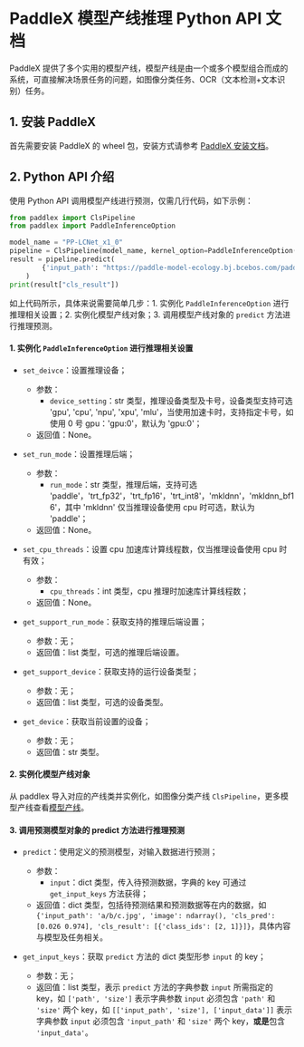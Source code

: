 # PaddleX 模型产线推理 Python API 文档

PaddleX 提供了多个实用的模型产线，模型产线是由一个或多个模型组合而成的系统，可直接解决场景任务的问题，如图像分类任务、OCR（文本检测+文本识别）任务。

## 1. 安装 PaddleX

首先需要安装 PaddleX 的 wheel 包，安装方式请参考 [PaddleX 安装文档](../INSTALL.md)。

## 2. Python API 介绍

使用 Python API 调用模型产线进行预测，仅需几行代码，如下示例：

```python
from paddlex import ClsPipeline
from paddlex import PaddleInferenceOption

model_name = "PP-LCNet_x1_0"
pipeline = ClsPipeline(model_name, kernel_option=PaddleInferenceOption())
result = pipeline.predict(
        {'input_path': "https://paddle-model-ecology.bj.bcebos.com/paddlex/imgs/demo_image/general_image_classification_001.jpg"}
    )
print(result["cls_result"])
```  

如上代码所示，具体来说需要简单几步：1. 实例化 `PaddleInferenceOption` 进行推理相关设置；2. 实例化模型产线对象；3. 调用模型产线对象的 `predict` 方法进行推理预测。

#### 1. 实例化 `PaddleInferenceOption` 进行推理相关设置


* `set_deivce`：设置推理设备；
    * 参数：
        * `device_setting`：str 类型，推理设备类型及卡号，设备类型支持可选 'gpu', 'cpu', 'npu', 'xpu', 'mlu'，当使用加速卡时，支持指定卡号，如使用 0 号 gpu：'gpu:0'，默认为 'gpu:0'；
    * 返回值：None。

* `set_run_mode`：设置推理后端；
    * 参数：
        * `run_mode`：str 类型，推理后端，支持可选 'paddle'，'trt_fp32'，'trt_fp16'，'trt_int8'，'mkldnn'，'mkldnn_bf16'，其中 'mkldnn' 仅当推理设备使用 cpu 时可选，默认为 'paddle'；
    * 返回值：None。

* `set_cpu_threads`：设置 cpu 加速库计算线程数，仅当推理设备使用 cpu 时有效；
    * 参数：
        * `cpu_threads`：int 类型，cpu 推理时加速库计算线程数；
    * 返回值：None。

* `get_support_run_mode`：获取支持的推理后端设置；
    * 参数：无；
    * 返回值：list 类型，可选的推理后端设置。

* `get_support_device`：获取支持的运行设备类型；
    * 参数：无；
    * 返回值：list 类型，可选的设备类型。

* `get_device`：获取当前设置的设备；
    * 参数：无；
    * 返回值：str 类型。

#### 2. 实例化模型产线对象

从 paddlex 导入对应的产线类并实例化，如图像分类产线 `ClsPipeline`，更多模型产线查看[模型产线](support_pipeline_list.md)。

#### 3. 调用预测模型对象的 predict 方法进行推理预测

* `predict`：使用定义的预测模型，对输入数据进行预测；
    * 参数：
        * `input`：dict 类型，传入待预测数据，字典的 key 可通过 `get_input_keys` 方法获得；
    * 返回值：dict 类型，包括待预测结果和预测数据等在内的数据，如 `{'input_path': 'a/b/c.jpg', 'image': ndarray(), 'cls_pred': [0.026 0.974], 'cls_result': [{'class_ids': [2, 1]}]}`，具体内容与模型及任务相关。

* `get_input_keys`：获取 `predict` 方法的 dict 类型形参 `input` 的 key；
    * 参数：无；
    * 返回值：list 类型，表示 `predict` 方法的字典参数 `input` 所需指定的 key，如 `['path', 'size']` 表示字典参数 `input` 必须包含 `'path'` 和 `'size'` 两个 key，如 `[['input_path', 'size'], ['input_data']]` 表示字典参数 `input` 必须包含 `'input_path'` 和 `'size'` 两个 key，**或是**包含 `'input_data'`。
